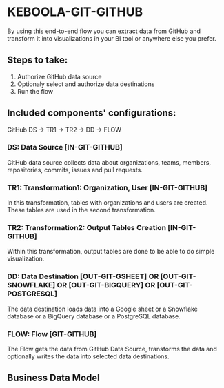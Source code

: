 # KEBOOLA-GIT-GITHUB

By using this end-to-end flow you can extract data from GitHub and transform it into visualizations in your BI tool or anywhere else you prefer.

## Steps to take:
1. Authorize GitHub data source
2. Optionaly select and authorize data destinations
3. Run the flow

## Included components' configurations:

GitHub DS -> TR1 -> TR2 -> DD -> FLOW


### DS: Data Source [IN-GIT-GITHUB]

GitHub data source collects data about organizations, teams, members, repositories, commits, issues and pull requests.

### TR1: Transformation1: Organization, User [IN-GIT-GITHUB] 

In this transformation, tables with organizations and users are created. These tables are used in the second transformation.

### TR2: Transformation2: Output Tables Creation [IN-GIT-GITHUB]

Within this transformation, output tables are done to be able to do simple visualization.

### DD: Data Destination [OUT-GIT-GSHEET]  OR [OUT-GIT-SNOWFLAKE] OR [OUT-GIT-BIGQUERY] OR [OUT-GIT-POSTGRESQL]

The data destination loads data into a Google sheet or a Snowflake database or a BigQuery database or a PostgreSQL database.

### FLOW: Flow [GIT-GITHUB] 

The Flow gets the data from GitHub Data Source, transforms the data and optionally writes the data into selected data destinations.

## Business Data Model




